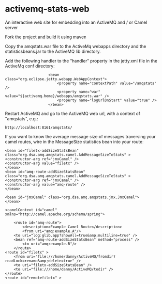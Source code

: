 activemq-stats-web
==================

An interactive web site for embedding into an ActiveMQ and / or Camel server

Fork the project and build it using maven

Copy the amqstats.war file to the ActiveMq webapps directory and the statisticsbeans.jar to the ActiveMQ lib directory.

Add the following handler to the "handler" property in the jetty.xml file in the ActiveMq conf directory:

                        <bean class="org.eclipse.jetty.webapp.WebAppContext">
                            <property name="contextPath" value="/amqstats" />
                            <property name="war" value="${activemq.home}/webapps/amqstats.war" />
                            <property name="logUrlOnStart" value="true" />
                        </bean>

Restart ActiveMQ and go to the ActiveMQ web url, with a context of "amqstats", e.g.:

	http://localhost:8161/amqstats/

If you want to know the average message size of messages traversing your camel routes, wire in the MessageSize statistics bean into your route:


    <bean id="filetx-addSizeStatsBean" class="org.dsa.amq.amqstats.camel.AddMessageSizeToStats" >
	<constructor-arg ref="jmxCamel" />	
	<constructor-arg value="filetx" />
    </bean>
    <bean id="amq-route-addSizeStatsBean" class="org.dsa.amq.amqstats.camel.AddMessageSizeToStats" >
	<constructor-arg ref="jmxCamel" />	
	<constructor-arg value="amq-route" />
    </bean>

	<bean id="jmxCamel" class="org.dsa.amq.amqstats.jmx.JmxCamel">
	</bean>

<!--
	<bean id="loggingErrorHandler" class="org.apache.camel.builder.LoggingErrorHandlerBuilder">
	  <property name="logName" value="camel.name"/>
	  <property name="level" value="ERROR"/>
	</bean>

	<camelContext errorHandlerRef="loggingErrorHandler" id="camel" xmlns="http://camel.apache.org/schema/spring">
-->
	<camelContext id="camel" xmlns="http://camel.apache.org/schema/spring">

        <route id="amq-route">
            <description>Example Camel Route</description>
            <from uri="amq:example.A"/>
		<to uri="log:glib.app?showAll=true&amp;multiline=true" />
		<bean ref="amq-route-addSizeStatsBean" method="process" />
            <to uri="amq:example.B"/>
        </route>
	<route id="filetx" >
		<from uri="file:///home/danny/ActiveMQ/fromdir?readLock=rename&amp;delete=true" />
		<to uri="filetx-addSizeStatsBean" />
		<to uri="file:///home/danny/ActiveMQ/todir" />
	</route>
	<route id="remotefiletx" >

